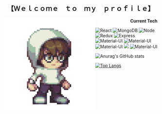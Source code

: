 <h2 align="center">【Ｗｅｌｃｏｍｅ　ｔｏ　ｍｙ　ｐｒｏｆｉｌｅ】</h2>
<img src="/img/aaronriz_idle.gif"  align="left" height="300"/>
<div align="right">

<strong align="left">Current Tech</strong>

<p align="left"><img src="https://img.shields.io/badge/React-434343?style=for-the-badge&logo=react" alt="React" />&nbsp;<img src="https://img.shields.io/badge/MongoDB-434343?style=for-the-badge&logo=mongodb" alt="MongoDB" />&nbsp;<img src="https://img.shields.io/badge/NodeJS-434343?style=for-the-badge&logo=node-dot-js" alt="Node" />&nbsp;<img src="https://img.shields.io/badge/Redux-434343?style=for-the-badge&logo=redux" alt="Redux" />&nbsp;<img src="https://img.shields.io/badge/Express-434343?style=for-the-badge&logo=express" alt="Express" />&nbsp;<img src="https://img.shields.io/badge/MaterialUI-434343?style=for-the-badge&logo=material-ui" alt="Material-UI" />&nbsp;<img src="https://img.shields.io/badge/HTML-434343?style=for-the-badge&logo=html5" alt="Material-UI" />&nbsp;<img src="https://img.shields.io/badge/CSS-434343?style=for-the-badge&logo=css3" alt="Material-UI" />&nbsp;<img src="https://img.shields.io/badge/Postgres-434343?style=for-the-badge&logo=postgres alt="Material-UI" />&nbsp;<img src="https://img.shields.io/badge/Git-434343?style=for-the-badge&logo=github" alt="Material-UI" /></p>
</div>

![Anurag's GitHub stats](https://github-readme-stats.vercel.app/api?username=arzhk&count_private=true&theme=synthwave&show_icons=true&hide_border=true&hide=stars,prs,issues,contribs&hide_title=true&hide_rank=true)

[![Top Langs](https://github-readme-stats.vercel.app/api/top-langs/?username=anuraghazra&layout=compact&theme=synthwave&show_icons=true&hide_border=true)](https://github.com/anuraghazra/github-readme-stats)

<!--
**arzhk/arzhk** is a ✨ _special_ ✨ repository because its `README.md` (this file) appears on your GitHub profile.

Here are some ideas to get you started:

- 🔭 I’m currently working on ...
- 🌱 I’m currently learning ...
- 👯 I’m looking to collaborate on ...
- 🤔 I’m looking for help with ...
- 💬 Ask me about ...
- 📫 How to reach me: ...
- 😄 Pronouns: ...
- ⚡ Fun fact: ...
-->
